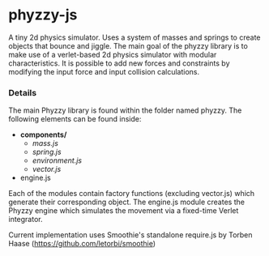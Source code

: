 # phyzzy-js
A tiny 2d physics simulator. Uses a system of masses and springs to create
objects that bounce and jiggle. The main goal of the phyzzy library is to
make use of a verlet-based 2d physics simulator with modular characteristics. 
It is possible to add new forces and constraints by modifying the input force
and input collision calculations.

### Details
The main Phyzzy library is found within the folder named phyzzy. The following
elements can be found inside:

- **components/**
    - *mass.js*
    - *spring.js*
    - *environment.js*
    - *vector.js*
- engine.js

Each of the modules contain factory functions (excluding vector.js) which
generate their corresponding object. The engine.js module creates the Phyzzy 
engine which simulates the movement via a fixed-time Verlet integrator.

Current implementation uses Smoothie's standalone require.js by Torben Haase
(https://github.com/letorbi/smoothie)
